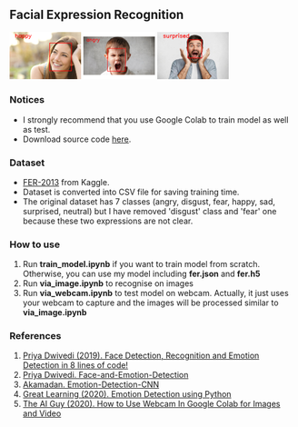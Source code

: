 ## Facial Expression Recognition

<img src="results/img_01.png" width="25%" height="25%">  <img src="results/img_03.png" width="25%" height="25%">  <img src="results/img_02.png" width="25%" height="25%">

### Notices
* I strongly recommend that you use Google Colab to train model as well as test.
* Download source code [here](https://drive.google.com/drive/folders/18kd8w70wANlQ8tSldH2aLy6SVO9YYz9s?usp=sharing).

### Dataset
* [FER-2013](https://www.kaggle.com/msambare/fer2013) from Kaggle.
* Dataset is converted into CSV file for saving training time.
* The original dataset has 7 classes (angry, disgust, fear, happy, sad, surprised, neutral) but I have removed 'disgust' class and 'fear' one because these two expressions are not clear.

### How to use
1. Run **train_model.ipynb** if you want to train model from scratch. Otherwise, you can use my model including **fer.json** and **fer.h5**
2. Run **via_image.ipynb** to recognise on images
3. Run **via_webcam.ipynb** to test model on webcam. Actually, it just uses your webcam to capture and the images will be processed similar to **via_image.ipynb** 

### References
1. [Priya Dwivedi (2019). Face Detection, Recognition and Emotion Detection in 8 lines of code!](https://towardsdatascience.com/face-detection-recognition-and-emotion-detection-in-8-lines-of-code-b2ce32d4d5de)
2. [Priya Dwivedi. Face-and-Emotion-Detection](https://github.com/priya-dwivedi/face_and_emotion_detection/blob/master/src/EmotionDetector_v2.ipynb)
3. [Akamadan. Emotion-Detection-CNN](https://github.com/akmadan/Emotion_Detection_CNN/blob/main/emotion-classification-cnn-using-keras.ipynb)
4. [Great Learning (2020). Emotion Detection using Python](https://www.youtube.com/watch?v=m0fWjP3yIEo&ab_channel=GreatLearning)
5. [The AI Guy (2020). How to Use Webcam In Google Colab for Images and Video](https://www.youtube.com/watch?v=YjWh7QvVH60&ab_channel=TheAIGuy)